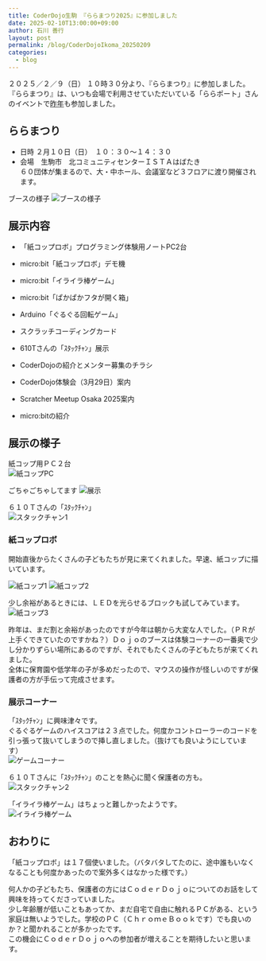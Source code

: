 ```yaml
---
title: CoderDojo生駒 『ららまつり2025』に参加しました
date: 2025-02-10T13:00:00+09:00
author: 石川 善行
layout: post
permalink: /blog/CoderDojoIkoma_20250209
categories:
  - blog
---
```

２０２５／２／９（日） １０時３０分より、『ららまつり』に参加しました。  
『ららまつり』は、いつも会場で利用させていただいている「ららポート」さんのイベントで[昨年](https://nara-coderdojo.github.io/blog/CoderDojoIkoma_20240214)も参加しました。  

## ららまつり

- 日時 ２月１０日（日）　１０：３０～１４：３０  
- 会場　生駒市　北コミュニティセンターＩＳＴＡはばたき  
６０団体が集まるので、大・中ホール、会議室など３フロアに渡り開催されます。  

ブースの様子
![ブースの様子](/assets/images/2025/02/0209_0.jpg)

## 展示内容
- 「紙コップロボ」プログラミング体験用ノートPC2台
- micro:bit「紙コップロボ」デモ機
- micro:bit「イライラ棒ゲーム」
- micro:bit「ぱかぱかフタが開く箱」
- Arduino「ぐるぐる回転ゲーム」
- スクラッチコーディングカード
- 610Tさんの「ｽﾀｯｸﾁｬﾝ」展示 

- CoderDojoの紹介とメンター募集のチラシ
- CoderDojo体験会（3月29日）案内
- Scratcher Meetup Osaka 2025案内
- micro:bitの紹介

## 展示の様子

紙コップ用ＰＣ２台  
![紙コップPC](/assets/images/2025/02/0209_2.jpg)

ごちゃごちゃしてます
![展示](/assets/images/2025/02/0209_3.jpg)

６１０Ｔさんの「ｽﾀｯｸﾁｬﾝ」  
![スタックチャン1](/assets/images/2025/02/0209_4.jpg)

### 紙コップロボ
開始直後からたくさんの子どもたちが見に来てくれました。早速、紙コップに描いています。  

![紙コップ1](/assets/images/2025/02/0209_5.jpg)
![紙コップ2](/assets/images/2025/02/0209_6.jpg)

少し余裕があるときには、ＬＥＤを光らせるブロックも試してみています。  
![紙コップ3](/assets/images/2025/02/0209_7.jpg)

昨年は、まだ割と余裕があったのですが今年は朝から大変な人でした。（ＰＲが上手くできていたのですかね？）Ｄｏｊｏのブースは体験コーナーの一番奥で少し分かりずらい場所にあるのですが、それでもたくさんの子どもたちが来てくれました。  
全体に保育園や低学年の子が多めだったので、マウスの操作が怪しいのですが保護者の方が手伝って完成させます。 

### 展示コーナー
「ｽﾀｯｸﾁｬﾝ」に興味津々です。  
ぐるぐるゲームのハイスコアは２３点でした。何度かコントローラーのコードを引っ張って抜いてしまうので挿し直しました。（抜けても良いようにしています）  
![ゲームコーナー](/assets/images/2025/02/0209_8.jpg)

６１０Ｔさんに「ｽﾀｯｸﾁｬﾝ」のことを熱心に聞く保護者の方も。  
![スタックチャン2](/assets/images/2025/02/0209_9.jpg)

「イライラ棒ゲーム」はちょっと難しかったようです。  
![イライラ棒ゲーム](/assets/images/2025/02/0209_10.jpg)

## おわりに
「紙コップロボ」は１７個使いました。（バタバタしてたのに、途中誰もいなくなることも何度かあったので案外多くはなかった様です。）  
  
何人かの子どもたち、保護者の方にはＣｏｄｅｒＤｏｊｏについてのお話をして興味を持ってくださっていました。  
少し年齢層が低いこともあってか、まだ自宅で自由に触れるＰＣがある、という家庭は無いようでした。学校のＰＣ（ＣｈｒｏｍｅＢｏｏｋです）でも良いのか？と聞かれることが多かったです。  
この機会にＣｏｄｅｒＤｏｊｏへの参加者が増えることを期待したいと思います。  
